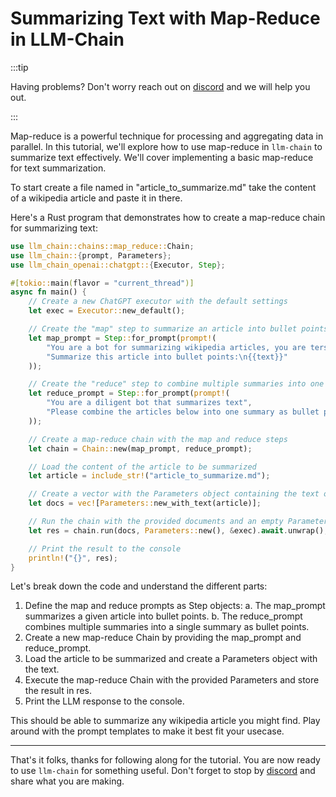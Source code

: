 # Summarizing Text with Map-Reduce in LLM-Chain

:::tip

Having problems? Don't worry reach out on [discord](https://discord.gg/kewN9Gtjt2) and we will help you out.

:::

Map-reduce is a powerful technique for processing and aggregating data in parallel. In this tutorial, we'll explore how to use map-reduce in `llm-chain` to summarize text effectively. We'll cover implementing a basic map-reduce for text summarization.

To start create a file named in "article_to_summarize.md" take the content of a wikipedia article and paste it in there.

Here's a Rust program that demonstrates how to create a map-reduce chain for summarizing text:

```rust
use llm_chain::chains::map_reduce::Chain;
use llm_chain::{prompt, Parameters};
use llm_chain_openai::chatgpt::{Executor, Step};

#[tokio::main(flavor = "current_thread")]
async fn main() {
    // Create a new ChatGPT executor with the default settings
    let exec = Executor::new_default();

    // Create the "map" step to summarize an article into bullet points
    let map_prompt = Step::for_prompt(prompt!(
        "You are a bot for summarizing wikipedia articles, you are terse and focus on accuracy",
        "Summarize this article into bullet points:\n{{text}}"
    ));

    // Create the "reduce" step to combine multiple summaries into one
    let reduce_prompt = Step::for_prompt(prompt!(
        "You are a diligent bot that summarizes text",
        "Please combine the articles below into one summary as bullet points:\n{{text}}"
    ));

    // Create a map-reduce chain with the map and reduce steps
    let chain = Chain::new(map_prompt, reduce_prompt);

    // Load the content of the article to be summarized
    let article = include_str!("article_to_summarize.md");

    // Create a vector with the Parameters object containing the text of the article
    let docs = vec![Parameters::new_with_text(article)];

    // Run the chain with the provided documents and an empty Parameters object for the "reduce" step
    let res = chain.run(docs, Parameters::new(), &exec).await.unwrap();

    // Print the result to the console
    println!("{}", res);
}

```

Let's break down the code and understand the different parts:

1. Define the map and reduce prompts as Step objects:
   a. The map_prompt summarizes a given article into bullet points.
   b. The reduce_prompt combines multiple summaries into a single summary as bullet points.
2. Create a new map-reduce Chain by providing the map_prompt and reduce_prompt.
3. Load the article to be summarized and create a Parameters object with the text.
4. Execute the map-reduce Chain with the provided Parameters and store the result in res.
5. Print the LLM response to the console.

This should be able to summarize any wikipedia article you might find. Play around with the prompt templates to make it best fit your usecase.

---

That's it folks, thanks for following along for the tutorial. You are now ready to use `llm-chain` for something useful. Don't forget to stop by [discord](https://discord.gg/kewN9Gtjt2) and share what you are making.
